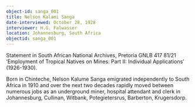 ```yaml
---
object-id: sanga_001
title: Nelson Kalami Sanga
date-interviewed: October 28, 1928
interviewer: H.G. Falwasser
location: Johannesburg, South Africa
objectid: sanga_001
---
```


Statement in South African National Archives, Pretoria GNLB 417 81/21 ‘Employment of Tropical Natives on Mines: Part II: Individual Applications’ (1926-1930). 

Born in Chinteche, Nelson Kalume Sanga emigrated independently to South Africa in 1910 and over the next two decades rapidly moved between numerous jobs as an underground miner, hospital attendant and clerk in Johannesburg, Cullinan, Witbank, Potegietersrus, Barberton, Krugersdorp.